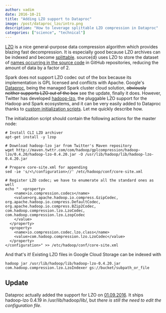 ```yaml
---
author: vadim
date: 2016-10-21
title: "Adding LZO support to Dataproc"
image: /post/dataproc_lzo/intro.png
description: "How to leverage splittable LZO compression in Dataproc"
categories: ["science", "technical"]
---
```


[LZO](https://en.wikipedia.org/wiki/Lempel%E2%80%93Ziv%E2%80%93Oberhumer) is a nice
general-purpose data compression algorithm which provides blazing fast decompression.
It is especially good because LZO archives can be indexed and become
[splittable](http://stackoverflow.com/questions/34208051/when-are-files-splittable).
source{d} uses LZO to store the dataset of [names occurring in the source code](/post/github_topic_modeling/)
in GitHub repositories, reducing the amount of data by a factor of 2.

Spark does not support LZO codec out of the box because its implementation
is GPL licensed and conflicts with Apache. Google's [Dataproc](https://cloud.google.com/dataproc/),
being the managed Spark cluster cloud solution, <span style="text-decoration: line-through;">obviously neither supports LZO out of the box</span>
see the update, finally it does. However, Twitter has developed
[hadoop-lzo](https://github.com/twitter/hadoop-lzo), the pluggable LZO support
for the Hadoop and Spark ecosystems, and it can be very easily added to Dataproc thanks
to [custom initialization scripts](https://cloud.google.com/dataproc/docs/concepts/init-actions).
Let me quickly describe how.

The initialization script should contain the following actions for the master node:
```
# Install CLI LZO archiver
apt-get install -y lzop

# Download hadoop-lzo jar from Twitter's Maven repository
wget http://maven.twttr.com/com/hadoop/gplcompression/hadoop-lzo/0.4.20/hadoop-lzo-0.4.20.jar -O /usr/lib/hadoop/lib/hadoop-lzo-0.4.20.jar

# Prepare core-site.xml for appending
sed -ie 's/<\/configuration>//' /etc/hadoop/conf/core-site.xml

# Register LZO codec; we have to enumerate all the standard ones as well
echo "  <property>
    <name>io.compression.codecs</name>
    <value>org.apache.hadoop.io.compress.GzipCodec, org.apache.hadoop.io.compress.DefaultCodec, org.apache.hadoop.io.compress.BZip2Codec, com.hadoop.compression.lzo.LzoCodec, com.hadoop.compression.lzo.LzopCodec
    </value>
  </property>
  <property>
    <name>io.compression.codec.lzo.class</name>
    <value>com.hadoop.compression.lzo.LzoCodec</value>
  </property>
</configuration>" >> /etc/hadoop/conf/core-site.xml
```
And that's it! Existing LZO files in Google Cloud Storage can be indexed with
```
hadoop jar /usr/lib/hadoop/lib/hadoop-lzo-0.4.20.jar com.hadoop.compression.lzo.LzoIndexer gs://bucket/subpath_or_file
```

Update
------
Dataproc actually added the support for LZO on [01.09.2016](https://cloud.google.com/dataproc/docs/release-notes/service#september_1_2016).
It ships hadoop-lzo 0.4.19 in /usr/lib/hadoop/lib/, but *there is still the need to edit the
configuration file*.
